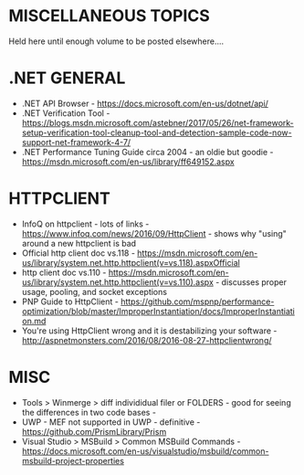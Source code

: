 # MISCELLANEOUS TOPICS 
Held here until enough volume to be posted elsewhere....

# .NET GENERAL
* .NET API Browser - https://docs.microsoft.com/en-us/dotnet/api/
* .NET Verification Tool - https://blogs.msdn.microsoft.com/astebner/2017/05/26/net-framework-setup-verification-tool-cleanup-tool-and-detection-sample-code-now-support-net-framework-4-7/
* .NET Performance Tuning Guide circa 2004 - an oldie but goodie - https://msdn.microsoft.com/en-us/library/ff649152.aspx

# HTTPCLIENT
* InfoQ on httpclient - lots of links - https://www.infoq.com/news/2016/09/HttpClient - shows why "using" around a new httpclient is bad
* Official http client doc vs.118 - 
https://msdn.microsoft.com/en-us/library/system.net.http.httpclient(v=vs.118).aspxOfficial 
* http client doc vs.110 - https://msdn.microsoft.com/en-us/library/system.net.http.httpclient(v=vs.110).aspx - discusses proper usage, 
pooling, and socket exceptions 
* PNP Guide to HttpClient - https://github.com/mspnp/performance-optimization/blob/master/ImproperInstantiation/docs/ImproperInstantiation.md
* You're using HttpClient wrong and it is destabilizing your software - http://aspnetmonsters.com/2016/08/2016-08-27-httpclientwrong/

# MISC
* Tools > Winmerge > diff individidual filer or FOLDERS - good for seeing the differences in two code bases -
* UWP - MEF not supported in UWP - definitive - https://github.com/PrismLibrary/Prism
* Visual Studio > MSBuild > Common MSBuild Commands - https://docs.microsoft.com/en-us/visualstudio/msbuild/common-msbuild-project-properties
